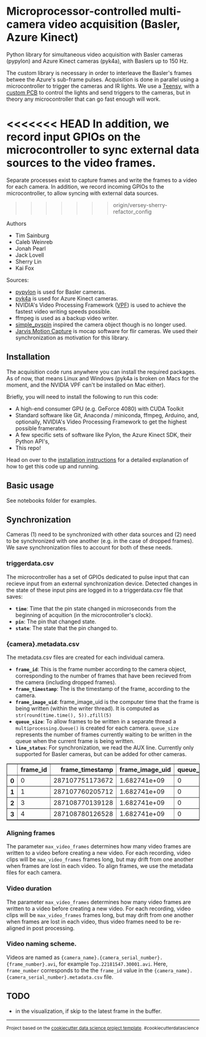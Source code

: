 Microprocessor-controlled multi-camera video acquisition (Basler, Azure Kinect) 
==============================

Python library for simultaneous video acquisition with Basler cameras (pypylon) and Azure Kinect cameras (pyk4a), with Baslers up to 150 Hz. 

The custom library is necessary in order to interleave the Basler's frames betwee the Azure's sub-frame pulses. Acquisition is done in parallel using a microcontroller to trigger the cameras and IR lights. We use a [Teensy](https://www.pjrc.com/store/teensy41.html), with a [custom PCB](https://github.com/HMS-RIC/Datta-Open-Field-Arena) to control the lights and send triggers to the cameras, but in theory any microcontroller that can go fast enough will work. 

<<<<<<< HEAD
In addition, we record input GPIOs on the microcontroller to sync external data sources to the video frames. 
=======
Separate processes exist to capture frames and write the frames to a video for each camera. In addition, we record incoming GPIOs to the microcontroller, to allow syncing with external data sources.
>>>>>>> origin/versey-sherry-refactor_config

Authors
- Tim Sainburg
- Caleb Weinreb
- Jonah Pearl
- Jack Lovell
- Sherry Lin
- Kai Fox

Sources:
- [pypylon](https://github.com/basler/pypylon) is used for Basler cameras.
- [pyk4a](https://github.com/etiennedub/pyk4a) is used for Azure Kinect cameras.
- NVIDIA's Video Processing Framework ([VPF](https://github.com/NVIDIA/VideoProcessingFramework/tree/master)) is used to achieve the fastest video writing speeds possible.
- ffmpeg is used as a backup video writer.
- [simple_pyspin](https://github.com/klecknerlab/simple_pyspin/) inspired the camera object though is no longer used.
- [Jarvis Motion Capture](https://github.com/JARVIS-MoCap) is mocap software for flir cameras. We used their synchronization as motivation for this library. 

## Installation

The acquisition code runs anywhere you can install the required packages. As of now, that means Linux and Windows (pyk4a is broken on Macs for the moment, and the NVIDIA VPF can't be installed on Mac either).

Briefly, you will need to install the following to run this code:
- A high-end consumer GPU (e.g. GeForce 4080) with CUDA Toolkit
- Standard software like Git, Anaconda / miniconda, ffmpeg, Arduino, and, optionally, NVIDIA's Video Processing Framework to get the highest possible framerates.
- A few specific sets of software like Pylon, the Azure Kinect SDK, their Python API's, 
- This repo!

Head on over to the [installation instructions](./docs/INSTALL.md) for a detailed explanation of how to get this code up and running.

## Basic usage 
See notebooks folder for examples.


## Synchronization

Cameras (1) need to be synchronized with other data sources and (2) need to be synchronized with one another (e.g. in the case of dropped frames). We save synchronization files to account for both of these needs. 

### triggerdata.csv

The microcontroller has a set of GPIOs dedicated to pulse input that can recieve input from an external synchronization device. Detected changes in the state of these input pins are logged in to a triggerdata.csv file that saves:

- **`time`**: Time that the pin state changed in microseconds from the beginning of acquition (in the microcontroller's clock).
- **`pin`**: The pin that changed state.
- **`state`**: The state that the pin changed to.


### {camera}.metadata.csv

The metadata.csv files are created for each individual camera. 

- **`frame_id`**: This is the frame number according to the camera object, corresponding to the number of frames that have been recieved from the camera (including dropped frames). 
- **`frame_timestamp`**: The is the timestamp of the frame, according to the camera. 
- **`frame_image_uid`**: frame_image_uid is the computer time that the frame is being written (within the writer thread). It is computed as `str(round(time.time(), 5)).zfill(5)`
- **`queue_size`**: To allow frames to be written in a separate thread a `multiprocessing.Queue()` is created for each camera. `queue_size` represents the number of frames currently waiting to be written in the queue when the current frame is being written. 
- **`line_status`**: For synchronization, we read the AUX line. Currently only supported for Basler cameras, but can be added for other cameras. 



<table border="1" class="dataframe">
  <thead>
    <tr style="text-align:right">
      <th></th>
      <th>frame_id</th>
      <th>frame_timestamp</th>
      <th>frame_image_uid</th>
      <th>queue_size</th>
      <th>line_status</th>
    </tr>
  </thead>
  <tbody>
    <tr>
      <th>0</th>
      <td>0</td>
      <td>287107751173672</td>
      <td>1.682741e+09</td>
      <td>0</td>
      <td>1</td>
    </tr>
    <tr>
      <th>1</th>
      <td>1</td>
      <td>287107760205712</td>
      <td>1.682741e+09</td>
      <td>0</td>
      <td>1</td>
    </tr>
    <tr>
      <th>2</th>
      <td>3</td>
      <td>287108770139128</td>
      <td>1.682741e+09</td>
      <td>0</td>
      <td>0</td>
    </tr>
    <tr>
      <th>3</th>
      <td>4</td>
      <td>287108780126528</td>
      <td>1.682741e+09</td>
      <td>0</td>
      <td>0</td>
    </tr>
  </tbody>
</table>

### Aligning frames
The parameter `max_video_frames` determines how many video frames are written to a video before creating a new video. For each recording, video clips will be `max_video_frames` frames long, but may drift from one another when frames are lost in each video. 
To align frames, we use the metadata files for each camera. 

### Video duration
The parameter `max_video_frames` determines how many video frames are written to a video before creating a new video. 
For each recording, video clips will be `max_video_frames` frames long, but may drift from one another when frames are lost in each video, thus video frames need to be re-aligned in post processing. 

### Video naming scheme.
Videos are named as `{camera_name}.{camera_serial_number}.{frame_number}.avi`, for example `Top.22181547.30001.avi`.
Here, `frame_number` corresponds to the the `frame_id` value in the `{camera_name}.{camera_serial_number}.metadata.csv` file. 

## TODO
- in the visualization, if skip to the latest frame in the buffer. 



--------

<p><small>Project based on the <a target="_blank" href="https://drivendata.github.io/cookiecutter-data-science/">cookiecutter data science project template</a>. #cookiecutterdatascience</small></p>
